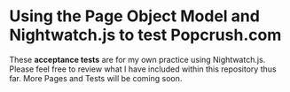 # Using the Page Object Model and Nightwatch.js to test Popcrush.com

These **acceptance tests** are for my own practice using Nightwatch.js.
Please feel free to review what I have included within this repository thus far.
More Pages and Tests will be coming soon.